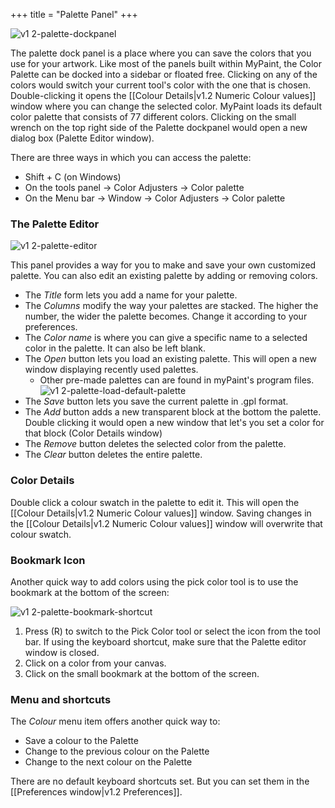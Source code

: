 +++
title = "Palette Panel"
+++

![v1 2-palette-dockpanel](https://cloud.githubusercontent.com/assets/11045720/11978322/f9fd4958-a98a-11e5-8f3b-b61253a266de.png)

The palette dock panel is a place where you can save the colors that you use for your artwork.
Like most of the panels built within MyPaint, the Color Palette can be docked into a sidebar or floated free.
Clicking on any of the colors would switch your current tool's color with the one that is chosen.
Double-clicking it opens the [[Colour Details|v1.2 Numeric Colour values]] window where you can change the selected color.
MyPaint loads its default color palette that consists of 77 different colors.
Clicking on the small wrench on the top right side of the Palette dockpanel would open a new dialog box (Palette Editor window).

There are three ways in which you can access the palette:
* Shift + C (on Windows)
* On the tools panel -> Color Adjusters -> Color palette
* On the Menu bar -> Window -> Color Adjusters -> Color palette

### The Palette Editor

![v1 2-palette-editor](https://cloud.githubusercontent.com/assets/11045720/11978333/1695d648-a98b-11e5-897a-adbf50e651de.png)

This panel provides a way for you to make and save your own customized palette.
You can also edit an existing palette by adding or removing colors.

* The _Title_ form lets you add a name for your palette.
* The _Columns_ modify the way your palettes are stacked. The higher the number, the wider the palette becomes. Change it according to your preferences.
* The _Color name_ is where you can give a specific name to a selected color in the palette. It can also be left blank. 
* The _Open_ button lets you load an existing palette. This will open a new window displaying recently used palettes.
	* Other pre-made palettes can are found in myPaint's program files.
		![v1 2-palette-load-default-palette](https://cloud.githubusercontent.com/assets/11045720/11978396/9efe28be-a98b-11e5-8c6c-6a323c22741b.png)
* The _Save_ button lets you save the current palette in .gpl format.
* The _Add_ button adds a new transparent block at the bottom the palette. Double clicking it would open a new window that let's you set a color for that block (Color Details window)
* The _Remove_ button deletes the selected color from the palette.
* The _Clear_ button deletes the entire palette.

### Color Details
Double click a colour swatch in the palette to edit it. This will open the [[Colour Details|v1.2 Numeric Colour values]] window. Saving changes in the [[Colour Details|v1.2 Numeric Colour values]] window will overwrite that colour swatch.

### Bookmark Icon
Another quick way to add colors using the pick color tool is to use the bookmark at the bottom of the screen:

![v1 2-palette-bookmark-shortcut](https://cloud.githubusercontent.com/assets/11045720/11979041/603472fa-a990-11e5-8521-09cc3f20aad7.png)

1. Press (R) to switch to the Pick Color tool or select the icon from the tool bar. If using the keyboard shortcut, make sure that the Palette editor window is closed.
2. Click on a color from your canvas.
3. Click on the small bookmark at the bottom of the screen.

### Menu and shortcuts
The _Colour_ menu item offers another quick way to:
* Save a colour to the Palette
* Change to the previous colour on the Palette
* Change to the next colour on the Palette

There are no default keyboard shortcuts set. But you can set them in the [[Preferences window|v1.2 Preferences]].
